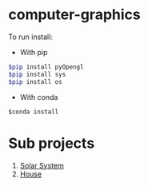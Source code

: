 # computer-graphics

To run install:  
- With pip
```bash
$pip install pyOpengl
$pip install sys
$pip install os
```
- With conda
```
$conda install
```
# Sub projects
1. [Solar System](https://github.com/DaniloVFreire/computer-graphics/tree/main/solarSystem.py)
2. [House](https://github.com/DaniloVFreire/computer-graphics/tree/main/house)
